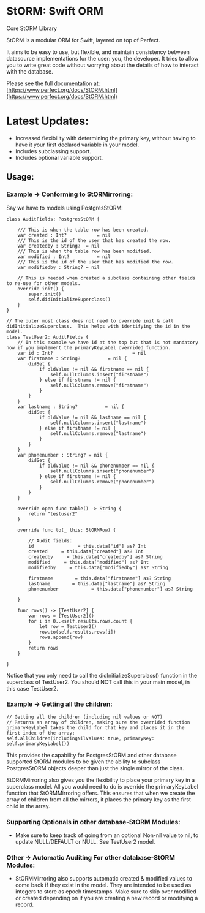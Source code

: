 # StORM: Swift ORM

Core StORM Library



StORM is a modular ORM for Swift, layered on top of Perfect.

It aims to be easy to use, but flexible, and maintain consistency between datasource implementations for the user: you, the developer. It tries to allow you to write great code without worrying about the details of how to interact with the database.

Please see the full documentation at: [https://www.perfect.org/docs/StORM.html](https://www.perfect.org/docs/StORM.html)

# Latest Updates:

- Increased flexibility with determining the primary key, without having to have it your first declared variable in your model.
- Includes subclassing support.
- Includes optional variable support. 

## Usage:
### Example -> Conforming to StORMirroring:
Say we have to models using PostgresStORM:

```
class AuditFields: PostgresStORM {
    
    /// This is when the table row has been created.
    var created : Int?           = nil
    /// This is the id of the user that has created the row.
    var createdby : String?  = nil
    /// This is when the table row has been modified.
    var modified : Int?          = nil
    /// This is the id of the user that has modified the row.
    var modifiedby : String? = nil
    
    // This is needed when created a subclass containing other fields to re-use for other models.
    override init() {
        super.init()
        self.didInitializeSuperclass()
    }
}

// The outer most class does not need to override init & call didInitializeSuperclass.  This helps with identifying the id in the model.
class TestUser2: AuditFields {
    // In this example we have id at the top but that is not mandatory now if you implement the primaryKeyLabel overrided function.
    var id : Int?                             = nil
    var firstname : String?          = nil {
        didSet {
            if oldValue != nil && firstname == nil {
                self.nullColumns.insert("firstname")
            } else if firstname != nil {
                self.nullColumns.remove("firstname")
            }
        }
    }
    var lastname : String?          = nil {
        didSet {
            if oldValue != nil && lastname == nil {
                self.nullColumns.insert("lastname")
            } else if firstname != nil {
                self.nullColumns.remove("lastname")
            }
        }
    }
    var phonenumber : String? = nil {
        didSet {
            if oldValue != nil && phonenumber == nil {
                self.nullColumns.insert("phonenumber")
            } else if firstname != nil {
                self.nullColumns.remove("phonenumber")
            }
        }
    }
    
    override open func table() -> String {
        return "testuser2"
    }
    
    override func to(_ this: StORMRow) {
        
        // Audit fields:
        id                = this.data["id"] as? Int
        created     = this.data["created"] as? Int
        createdby     = this.data["createdby"] as? String
        modified     = this.data["modified"] as? Int
        modifiedby     = this.data["modifiedby"] as? String
        
        firstname        = this.data["firstname"] as? String
        lastname        = this.data["lastname"] as? String
        phonenumber            = this.data["phonenumber"] as? String
        
    }
    
    func rows() -> [TestUser2] {
        var rows = [TestUser2]()
        for i in 0..<self.results.rows.count {
            let row = TestUser2()
            row.to(self.results.rows[i])
            rows.append(row)
        }
        return rows
    }
    
}
```

Notice that you only need to call the didInitializeSuperclass() function in the superclass of TestUser2.  You should NOT call this in your main model, in this case TestUser2.

### Example -> Getting all the children:
```
// Getting all the children (including nil values or NOT)
// Returns an array of children, making sure the overrided function primaryKeyLabel takes the child for that key and places it in the first index of the array:
self.allChildren(includingNilValues: true, primaryKey: self.primaryKeyLabel()) 
```

This provides the capability for PostgresStORM and other database supported StORM modules to be given the ability to subclass PostgresStORM objects deeper than just the single mirror of the class.

StORMMirroring also gives you the flexibility to place your primary key in a superclass model.  All you would need to do is override the primaryKeyLabel function that StORMMirroring offers.  This ensures that when we create the array of children from all the mirrors, it places the primary key as the first child in the array.

### Supporting Optionals in other database-StORM Modules:
- Make sure to keep track of going from an optional Non-nil value to nil, to update NULL/DEFAULT or NULL.  See TestUser2 model. 

### Other -> Automatic Auditing For other database-StORM Modules:
- StORMMirroring also supports automatic created & modified values to come back if they exist in the model.  They are intended to be used as integers to store as epoch timestamps.  Make sure to skip over modified or created depending on if you are creating a new record or modifying a record.

